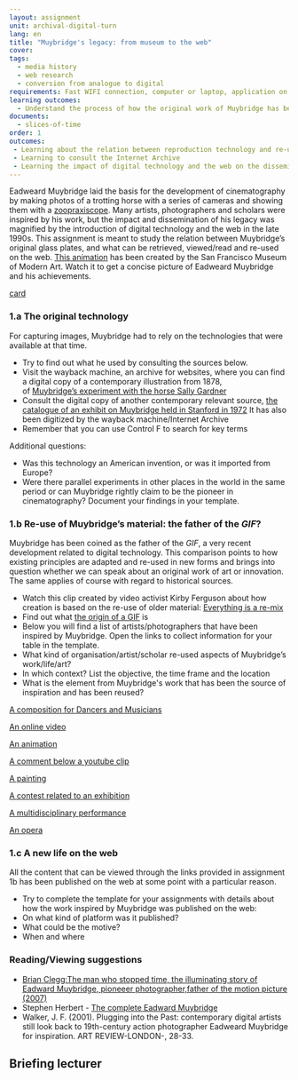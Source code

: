 ```yaml
---
layout: assignment
unit: archival-digital-turn
lang: en
title: "Muybridge's legacy: from museum to the web"
cover:
tags:
  - media history
  - web research
  - conversion from analogue to digital
requirements: Fast WIFI connection, computer or laptop, application on laptop or computer to view video,
learning outcomes:
  - Understand the process of how the original work of Muybridge has been re-used and explain its presence on the web
documents:
  - slices-of-time
order: 1
outcomes:
 - Learning about the relation between reproduction technology and re-use of material in the analogue era
 - Learning to consult the Internet Archive
 - Learning the impact of digital technology and the web on the dissemination and knowledge about an artist/photographer 
---
```

Eadweard Muybridge laid the basis for the development of cinematography by making photos of a trotting horse with a series of
cameras and showing them with a [zoopraxiscope](https://en.wikipedia.org/wiki/Zoopraxiscope). Many artists, photographers and scholars were inspired by his work, but the impact and dissemination of his legacy was magnified by the introduction of digital technology and the web in the late 1990s.
This assignment is meant to study the relation between Muybridge’s original glass plates, and what can be retrieved,
viewed/read and re-used on the web.
[This animation](https://youtu.be/wNU7sXkZmSw) has been created by the San Francisco Museum of Modern Art. Watch it to get a concise picture of Eadweard Muybridge and his achievements.

[card](slices-of-time)

<!-- more -->

<!-- briefing-student -->

### 1.a The original technology
<!-- section-contents -->
For capturing images, Muybridge had to rely on the technologies that were available at that time.
- Try to find out what he used by consulting the sources below.
- Visit the wayback machine, an archive for websites, where you can find a digital copy of a contemporary illustration from 1878,  
of [Muybridge’s experiment with the horse Sally Gardner](https://web.archive.org/web/20120730172726/http://popartmachine.com/artwork/LOC+1071481/0/The-horse-in-motion,-illus.-by-Muybridge.-)  
- Consult the digital copy of another contemporary relevant source, [the catalogue of an exhibit on Muybridge held in Stanford in 1972](https://archive.org/stream/eadweardmuybridg00maye/eadweardmuybridg00maye_djvu.txt)
It has also been digitized by the wayback machine/Internet Archive
- Remember that you can use Control F to search for key terms

Additional questions:
- Was this technology an American invention, or was it imported from Europe?
- Were there parallel experiments in other places in the world in the same period or can Muybridge rightly claim to be the pioneer in cinematography?
Document your findings in your template.

<!-- section -->
### 1.b Re-use of Muybridge’s material: the father of the *GIF*?
<!-- section-contents -->

Muybridge has been coined as the father of the *GIF*, a very recent development related to digital technology. This comparison points to how existing principles are adapted and re-used in new forms and brings into question whether we can speak about an original work of art or innovation. The same applies of course with regard to historical sources.  

-  Watch this clip created by video activist Kirby Ferguson about how creation is based on the re-use of older material: [Everything is a re-mix](https://vimeo.com/kirbyferguson/remix2015)
- Find out what [the origin of a GIF](https://en.wikipedia.org/wiki/GIF) is  
- Below you will find a list of artists/photographers that have been inspired by Muybridge. Open the links to collect information for your table in the template.
- What kind of organisation/artist/scholar re-used aspects of Muybridge’s work/life/art?
- In which context? List the objective, the time frame and the location
- What is the element from Muybridge's work that has been the source of inspiration and has been reused?  

[A composition for Dancers and Musicians](https://vimeo.com/209180993)  

[An online video](https://vimeo.com/131586644)

[An animation](https://vimeo.com/20838105)

[A comment below a youtube clip](https://www.youtube.com/watch?v=5Awo-P3t4Ho&lc=UgiKWyd-N07eEHgCoAEC)

[A painting](https://en.wikipedia.org/wiki/Nude_Descending_a_Staircase%2C_No._2)

[A contest related to an exhibition](https://www.npr.org/sections/pictureshow/2010/06/29/128192659/muybridgewinners?t=1533050973264)

[A multidisciplinary performance](https://youtu.be/t1AWij9twWc)

[An opera](https://en.wikipedia.org/wiki/The_Photographer)

<!-- section -->
### 1.c A new life on the web
<!-- section-contents -->
All the content that can be viewed through the links provided in assignment 1b has been published on the web at some point with a particular reason.
- Try to complete the template for your assignments with details about how the work inspired by Muybridge was published on the web:
- On what kind of platform was it published?
- What could be the motive?
- When and where

<!-- section -->
### Reading/Viewing suggestions 
<!-- section-contents --> 

- [Brian Clegg:The man who stopped time, the illuminating story of Eadward Muybridge, pioneeer photographer,father of the motion picture (2007)](https://books.google.nl/books?id=GXGS_KNTBOYC&lpg=PR9&ots=UFgkorMooR&lr&pg=PR2#v=onepage&q&f=false)
- Stephen Herbert - [The complete Eadward Muybridge](https://www.stephenherbert.co.uk/muybCOMPLEAT.htm) 
- Walker, J. F. (2001). Plugging into the Past: contemporary digital artists still look back to 19th-century action photographer Eadweard Muybridge for inspiration. ART REVIEW-LONDON-, 28-33.

<!-- briefing-teacher -->
## Briefing lecturer
